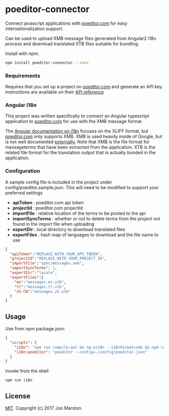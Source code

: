 poeditor-connector
===========

Connect javascript applications with [poeditor.com](https://poeditor.com) for easy internationalization support. 

Can be used to upload XMB message files generated from Angular2 i18n process and download translated XTB files suitable for bundling.

Install with npm.

```sh
npm install poeditor-connector --save
```

### Requirements
Requires that you set up a project on [poeditor.com](https://poeditor.com) and generate an API key. Instructions are available on their [API reference](https://poeditor.com/api_reference)

### Angular i18n
This project was written specifically to connect an Angular typescript application to [poeditor.com](https://poeditor.com) for use with the XMB message format.

The [Angular documentation on i18n](https://angular.io/docs/ts/latest/cookbook/i18n.html) focuses on the XLIFF format, but [poeditor.com](https://poeditor.com) only supports XMB. 
XMB is used heavily inside of Google, but is not well documented [externally](http://cldr.unicode.org/development/development-process/design-proposals/xmb).
Note that XMB is the file format for messageterms that have been extracted from the application. XTB is the related file format for the translation output that is actually bunded in the application. 

### Configuration
A sample config file is included in the project under config/poeditor.sample.json. This will need to be modified to support your preferred settings

* **apiToken** : poeditor.com api token
* **projectId** : poeditor.com projectId
* **importFile** : relative location of the terms to be posted to the api
* **importSyncTerms** : whether or not to delete terms from the project not found in the import file when uploading
* **exportDir** : local directory to download translated files
* **exportFiles** : hash map of languages to download and the file name to use

```json
{
  "apiToken":"REPLACE_WITH_YOUR_API_TOKEN",
  "projectId":"REPLACE_WITH_YOUR_PROJECT_ID",
  "importFile":"spec/messages.xmb",
  "importSyncTerms": 1,
  "exportDir":"locale",
  "exportFiles":{
    "en":"messages.en.xtb",
    "tl":"messages.tl.xtb",
    "zh-CN":"messages.zh.xtb"
  }
}
```

## Usage

Use from npm package.json:

```json
{
  "scripts": {
    "i18n": "npm run compile:aot && ng-xi18n --i18nFormat=xmb && npm run i18n:poeditor",
    "i18n:poeditor": "poeditor --config=./config/poeditor.json" 
  }
}
```

invoke from the shell
```sh
npm run i18n
```

## License

[MIT](LICENSE). Copyright (c) 2017 Jon Marston.
